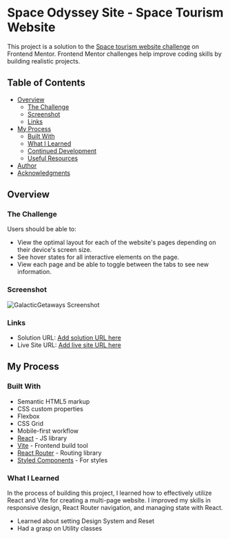 # Space Odyssey Site - Space Tourism Website

This project is a solution to the [Space tourism website challenge](https://www.frontendmentor.io/challenges/space-tourism-multipage-website-gRWj1URZ3) on Frontend Mentor. Frontend Mentor challenges help improve coding skills by building realistic projects.

## Table of Contents

- [Overview](#overview)
  - [The Challenge](#the-challenge)
  - [Screenshot](#screenshot)
  - [Links](#links)
- [My Process](#my-process)
  - [Built With](#built-with)
  - [What I Learned](#what-i-learned)
  - [Continued Development](#continued-development)
  - [Useful Resources](#useful-resources)
- [Author](#author)
- [Acknowledgments](#acknowledgments)

## Overview

### The Challenge

Users should be able to:

- View the optimal layout for each of the website's pages depending on their device's screen size.
- See hover states for all interactive elements on the page.
- View each page and be able to toggle between the tabs to see new information.

### Screenshot

![GalacticGetaways Screenshot](./screenshot.jpg)

### Links

- Solution URL: [Add solution URL here](https://your-solution-url.com)
- Live Site URL: [Add live site URL here](https://your-live-site-url.com)

## My Process

### Built With

- Semantic HTML5 markup
- CSS custom properties
- Flexbox
- CSS Grid
- Mobile-first workflow
- [React](https://reactjs.org/) - JS library
- [Vite](https://vitejs.dev/) - Frontend build tool
- [React Router](https://reactrouter.com/) - Routing library
- [Styled Components](https://styled-components.com/) - For styles

### What I Learned

In the process of building this project, I learned how to effectively utilize React and Vite for creating a multi-page website. I improved my skills in responsive design, React Router navigation, and managing state with React.


- Learned about setting Design System and Reset 
- Had a grasp on Utility classes
